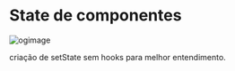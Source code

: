 # State de componentes

![ogimage](https://user-images.githubusercontent.com/107776531/187049043-76a72e68-6039-4dc1-bb57-ea94e996fbee.png)

criação de setState sem hooks para melhor entendimento.

